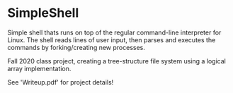 # SimpleShell
Simple shell thats runs on top of the regular command-line interpreter for Linux. The shell reads lines of user input, then parses and executes the commands by forking/creating new processes.

Fall 2020 class project, creating a tree-structure file system using a logical array implementation.



See 'Writeup.pdf' for project details!
